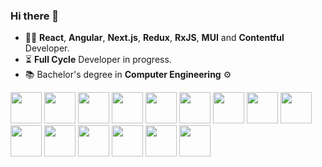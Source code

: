 ### Hi there 👋

- :man_technologist: **React**, **Angular**, **Next.js**, **Redux**, **RxJS**, **MUI** and **Contentful** Developer.
- :hourglass_flowing_sand: **Full Cycle** Developer in progress.
- :books: Bachelor's degree in **Computer Engineering** ⚙

<p align="left">
  <img src="https://cdn.jsdelivr.net/gh/devicons/devicon/icons/react/react-original.svg" width="50px" />
  <img src="https://cdn.jsdelivr.net/gh/devicons/devicon/icons/nextjs/nextjs-original.svg" width="50px" />
  <img src="https://cdn.jsdelivr.net/gh/devicons/devicon/icons/redux/redux-original.svg" width="50px" />
  <img src="https://cdn.jsdelivr.net/gh/devicons/devicon/icons/gatsby/gatsby-plain.svg" width="50px" />
  <img src="https://cdn.jsdelivr.net/gh/devicons/devicon/icons/materialui/materialui-original.svg" width="50px" />
  <img src="https://cdn.jsdelivr.net/gh/devicons/devicon/icons/bootstrap/bootstrap-original.svg" width="50px" />
  <img src="https://cdn.jsdelivr.net/gh/devicons/devicon/icons/jquery/jquery-original.svg" width="50px" />
  <img src="https://cdn.jsdelivr.net/gh/devicons/devicon/icons/javascript/javascript-original.svg" width="50px" />
  <img src="https://cdn.jsdelivr.net/gh/devicons/devicon/icons/typescript/typescript-original.svg" width="50px" />
  <img src="https://cdn.jsdelivr.net/gh/devicons/devicon/icons/html5/html5-original.svg" width="50px" />
  <img src="https://cdn.jsdelivr.net/gh/devicons/devicon/icons/css3/css3-original.svg" width="50px" />
  <img src="https://cdn.jsdelivr.net/gh/devicons/devicon/icons/graphql/graphql-plain.svg" width="50px" />
  <img src="https://cdn.jsdelivr.net/gh/devicons/devicon/icons/figma/figma-original.svg" width="50px" />
  <img src="https://cdn.jsdelivr.net/gh/devicons/devicon/icons/photoshop/photoshop-plain.svg" width="50px" />
  <img src="https://cdn.jsdelivr.net/gh/devicons/devicon/icons/xd/xd-plain.svg" width="50px" />
</p>
